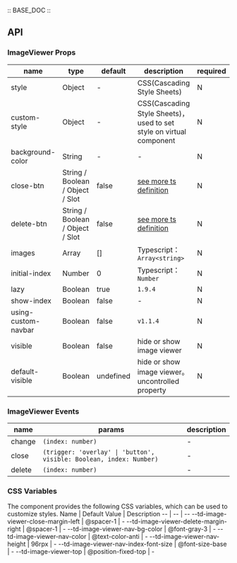 :: BASE_DOC ::

## API

### ImageViewer Props

name | type | default | description | required
-- | -- | -- | -- | --
style | Object | - | CSS(Cascading Style Sheets) | N
custom-style | Object | - | CSS(Cascading Style Sheets)，used to set style on virtual component | N
background-color | String | - | \- | N
close-btn | String / Boolean / Object / Slot | false | [see more ts definition](https://github.com/Tencent/tdesign-miniprogram/blob/develop/src/common/common.ts) | N
delete-btn | String / Boolean / Object / Slot | false | [see more ts definition](https://github.com/Tencent/tdesign-miniprogram/blob/develop/src/common/common.ts) | N
images | Array | [] | Typescript：`Array<string>` | N
initial-index | Number | 0 | Typescript：`Number` | N
lazy | Boolean | true | `1.9.4` | N
show-index | Boolean | false | \- | N
using-custom-navbar | Boolean | false | `v1.1.4` | N
visible | Boolean | false | hide or show image viewer | N
default-visible | Boolean | undefined | hide or show image viewer。uncontrolled property | N

### ImageViewer Events

name | params | description
-- | -- | --
change | `(index: number)` | \-
close | `(trigger: 'overlay' \| 'button', visible: Boolean, index: Number)` | \-
delete | `(index: number)` | \-

### CSS Variables

The component provides the following CSS variables, which can be used to customize styles.
Name | Default Value | Description 
-- | -- | --
--td-image-viewer-close-margin-left | @spacer-1 | - 
--td-image-viewer-delete-margin-right | @spacer-1 | - 
--td-image-viewer-nav-bg-color | @font-gray-3 | - 
--td-image-viewer-nav-color | @text-color-anti | - 
--td-image-viewer-nav-height | 96rpx | - 
--td-image-viewer-nav-index-font-size | @font-size-base | - 
--td-image-viewer-top | @position-fixed-top | -